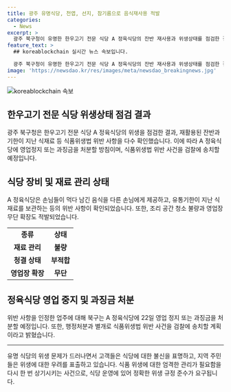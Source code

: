 ```yaml
---
title: 광주 유명식당, 천엽, 선지, 참기름으로 음식재사용 적발
categories:
  - News
excerpt: >
  광주 북구청이 유명한 한우고기 전문 식당 A 정육식당의 잔반 재사용과 위생상태를 점검한 결과, 식품위생법 위반 사항이 확인되어 22일 영업정지나 과징금 처분을 예고했다. 이 식당은 음식 잔반을 그대로 재사용하고, 유통기한이 지난 식재료를 사용하며, 조리 공간 청소 불량 및 영업장 무단 확장 등이 발견됐다. 이에 북구는 행정처분과 별개로 검찰에 신고할 예정이며, 시민 제보와 방송사 보도를 통해 지목되면서 긴급 현장 점검에 나섰다.
feature_text: >
  ## koreablockchain 실시간 뉴스 속보입니다.

  광주 북구청이 유명한 한우고기 전문 식당 A 정육식당의 잔반 재사용과 위생상태를 점검한 결과, 식품위생법 위반 사항이 확인되어 22일 영업정지나 과징금 처분을 예고했다. 이 식당은 음식 잔반을 그대로 재사용하고, 유통기한이 지난 식재료를 사용하며, 조리 공간 청소 불량 및 영업장 무단 확장 등이 발견됐다. 이에 북구는 행정처분과 별개로 검찰에 신고할 예정이며, 시민 제보와 방송사 보도를 통해 지목되면서 긴급 현장 점검에 나섰다.
image: 'https://newsdao.kr/res/images/meta/newsdao_breakingnews.jpg'
---
```


<p><img src="https://newsdao.kr/res/images/meta/newsdao_breakingnews.jpg" alt="koreablockchain 속보" /></p>

<h2 data-ke-size="size26">한우고기 전문 식당 위생상태 점검 결과</h2>

<p data-ke-size="size16">광주 북구청은 한우고기 전문 식당 A 정육식당의 위생을 점검한 결과, 재활용된 잔반과 기한이 지난 식재료 등 식품위생법 위반 사항을 다수 확인했습니다. 이에 따라 A 정육식당에 영업정지 또는 과징금을 처분할 방침이며, 식품위생법 위반 사건을 검찰에 송치할 예정입니다.</p>

<h2 data-ke-size="size26">식당 장비 및 재료 관리 상태</h2>

<p data-ke-size="size16">A 정육식당은 손님들이 먹다 남긴 음식을 다른 손님에게 제공하고, 유통기한이 지난 식재료를 보관하는 등의 위반 사항이 확인되었습니다. 또한, 조리 공간 청소 불량과 영업장 무단 확장도 적발되었습니다.</p>

<table>
    <tbody>
        <tr>
            <td style="text-align: center; height: 17px;"><b>종류</b></td>
            <td style="text-align: center; height: 17px;"><b>상태</b></td>
        </tr>
        <tr>
            <td style="text-align: center; height: 17px;"><b>재료 관리</b></td>
            <td style="text-align: center; height: 17px;"><b>불량</b></td>
        </tr>
        <tr>
            <td style="text-align: center; height: 17px;"><b>청결 상태</b></td>
            <td style="text-align: center; height: 17px;"><b>부적합</b></td>
        </tr>
        <tr>
            <td style="text-align: center; height: 17px;"><b>영업장 확장</b></td>
            <td style="text-align: center; height: 17px;"><b>무단</b></td>
        </tr>
    </tbody>
</table>

<h2 data-ke-size="size26">정육식당 영업 중지 및 과징금 처분</h2>

<p data-ke-size="size16">위반 사항을 인정한 업주에 대해 북구는 A 정육식당에 22일 영업 정지 또는 과징금을 처분할 예정입니다. 또한, 행정처분과 별개로 식품위생법 위반 사건을 검찰에 송치할 계획이라고 밝혔습니다.</p>

<hr>

<p data-ke-size="size16">유명 식당의 위생 문제가 드러나면서 고객들은 식당에 대한 불신을 표명하고, 지역 주민들은 위생에 대한 우려를 표출하고 있습니다. 식품 위생에 대한 엄격한 관리가 필요함을 다시 한 번 상기시키는 사건으로, 식당 운영에 있어 정확한 위생 규정 준수가 요구됩니다.</p>

